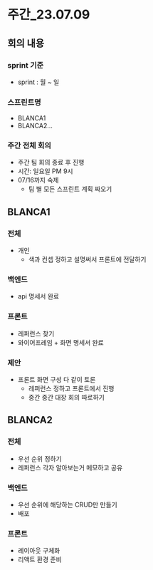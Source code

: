# 주간_23.07.09
## 회의 내용
### sprint 기준
- sprint : 월 ~ 일

### 스프린트명
- BLANCA1
- BLANCA2...

### 주간 전체 회의
- 주간 팀 회의 종료 후 진행
- 시간: 일요일 PM 9시
- 07/16까지 숙제
  - 팀 별 모든 스프린트 계획 짜오기

## BLANCA1

### 전체
- 개인
  - 색과 컨셉 정하고 설명써서 프론트에 전달하기

### 백엔드
- api 명세서 완료

### 프론트
- 레퍼런스 찾기
- 와이어프레임 + 화면 명세서 완료

### 제안
- 프론트 화면 구성 다 같이 토론
  - 레퍼런스 정하고 프론트에서 진행
  - 중간 중간 대장 회의 따로하기

## BLANCA2

### 전체
- 우선 순위 정하기
- 레퍼런스 각자 알아보는거 메모하고 공유
  
### 백엔드
- 우선 순위에 해당하는 CRUD만 만들기
- 배포

### 프론트
- 레이아웃 구체화
- 리액트 환경 준비